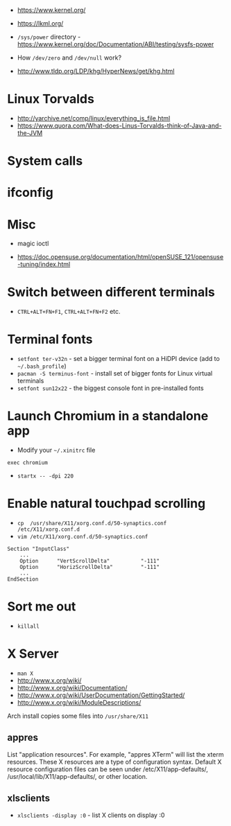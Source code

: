 - https://www.kernel.org/
- https://lkml.org/

- `/sys/power` directory - https://www.kernel.org/doc/Documentation/ABI/testing/sysfs-power

- How `/dev/zero` and `/dev/null` work?
- http://www.tldp.org/LDP/khg/HyperNews/get/khg.html

# Linux Torvalds
- http://yarchive.net/comp/linux/everything_is_file.html
- https://www.quora.com/What-does-Linus-Torvalds-think-of-Java-and-the-JVM

# System calls

# ifconfig

# Misc
- magic ioctl

- https://doc.opensuse.org/documentation/html/openSUSE_121/opensuse-tuning/index.html

# Switch between different terminals
- `CTRL+ALT+FN+F1`, `CTRL+ALT+FN+F2` etc.

# Terminal fonts
- `setfont ter-v32n` - set a bigger terminal font on a HiDPI device (add to `~/.bash_profile`)
- `pacman -S terminus-font` - install set of bigger fonts for Linux virtual terminals
- `setfont sun12x22`  - the biggest console font in pre-installed fonts

# Launch Chromium in a standalone app
- Modify your `~/.xinitrc` file
```
exec chromium
```
- `startx -- -dpi 220`

# Enable natural touchpad scrolling
- `cp  /usr/share/X11/xorg.conf.d/50-synaptics.conf /etc/X11/xorg.conf.d`
- `vim /etc/X11/xorg.conf.d/50-synaptics.conf`

```
Section "InputClass"
    ...
    Option      "VertScrollDelta"          "-111"
    Option      "HorizScrollDelta"         "-111"
    ...
EndSection
```

# Sort me out
- `killall`

# X Server
- `man X`
- http://www.x.org/wiki/
- http://www.x.org/wiki/Documentation/
- http://www.x.org/wiki/UserDocumentation/GettingStarted/
- http://www.x.org/wiki/ModuleDescriptions/
 
Arch install copies some files into `/usr/share/X11`

## appres

List "application resources". For example, "appres XTerm" will list the xterm resources. These X resources are a type of configuration syntax. Default X resource configuration files can be seen under /etc/X11/app-defaults/, /usr/local/lib/X11/app-defaults/, or other location.

## xlsclients
- `xlsclients -display :0` - list X clients on display :0
